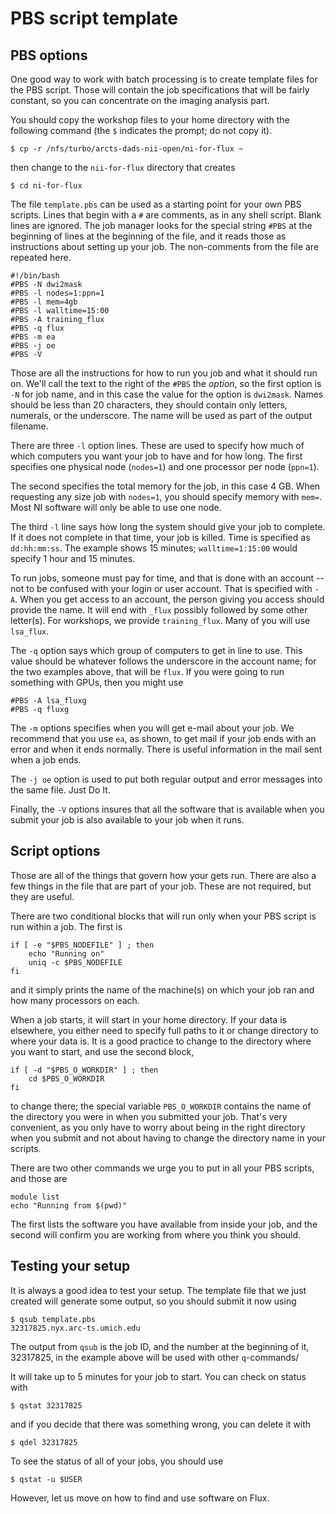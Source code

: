 # PBS script template

## PBS options

One good way to work with batch processing is to create template files
for the PBS script.  Those will contain the job specifications that will
be fairly constant, so you can concentrate on the imaging analysis part.

You should copy the workshop files to your home directory with the
following command (the `$` indicates the prompt; do not copy it).

```
$ cp -r /nfs/turbo/arcts-dads-nii-open/ni-for-flux ~
```

then change to the `nii-for-flux` directory that creates

```
$ cd ni-for-flux
```

The file `template.pbs` can be used as a starting point for your own
PBS scripts. Lines that begin with a `#` are comments, as in any shell
script.  Blank lines are ignored. The job manager looks for the special
string `#PBS` at the beginning of lines at the beginning of the file,
and it reads those as instructions about setting up your job. The
non-comments from the file are repeated here.

```
#!/bin/bash
#PBS -N dwi2mask
#PBS -l nodes=1:ppn=1
#PBS -l mem=4gb
#PBS -l walltime=15:00
#PBS -A training_flux
#PBS -q flux
#PBS -m ea
#PBS -j oe
#PBS -V
```

Those are all the instructions for how to run you job and what it should
run on.  We'll call the text to the right of the `#PBS` the _option_, so
the first option is `-N` for job name, and in this case the value for the
option is `dwi2mask`. Names should be less than 20 characters, they should
contain only letters, numerals, or the underscore. The name will be used
as part of the output filename.

There are three `-l` option lines. These are used to specify how much of
which computers you want your job to have and for how long.  The first
specifies one physical node (`nodes=1`) and one processor per node (`ppn=1`).

The second specifies the total memory for the job, in this case 4 GB.
When requesting any size job with `nodes=1`, you should specify memory
with `mem=`. Most NI software will only be able to use one node.

The third `-l` line says how long the system should give your job to
complete. If it does not complete in that time, your job is killed.
Time is specified as `dd:hh:mm:ss`. The example shows 15 minutes; 
`walltime=1:15:00` would specify 1 hour and 15 minutes.

To run jobs, someone must pay for time, and that is done with an
account -- not to be confused with your login or user account.  That
is specified with `-A`. When you get access to an account, the person
giving you access should provide the name.  It will end with `_flux`
possibly followed by some other letter(s).  For workshops, we
provide `training_flux`.  Many of you will use `lsa_flux`.

The `-q` option says which group of computers to get in line to use.
This value should be whatever follows the underscore in the account
name; for the two examples above, that will be `flux`. If you were
going to run something with GPUs, then you might use

```
#PBS -A lsa_fluxg
#PBS -q fluxg
```

The `-m` options specifies when you will get e-mail about your job.
We recommend that you use `ea`, as shown, to get mail if your job
ends with an error and when it ends normally.  There is useful
information in the mail sent when a job ends.

The `-j oe` option is used to put both regular output and error
messages into the same file.  Just Do It.

Finally, the `-V` options insures that all the software that is
available when you submit your job is also available to your job
when it runs.

## Script options

Those are all of the things that govern how your gets run.  There
are also a few things in the file that are part of your job.  These
are not required, but they are useful.

There are two conditional blocks that will run only when your PBS
script is run within a job.  The first is

```
if [ -e "$PBS_NODEFILE" ] ; then
    echo "Running on"
    uniq -c $PBS_NODEFILE
fi
```
and it simply prints the name of the machine(s) on which your job
ran and how many processors on each.

When a job starts, it will start in your home directory.  If your
data is elsewhere, you either need to specify full paths to it or
change directory to where your data is. It is a good practice to
change to the directory where you want to start, and use the second
block,

```
if [ -d "$PBS_O_WORKDIR" ] ; then
    cd $PBS_O_WORKDIR
fi
```

to change there; the special variable `PBS_O_WORKDIR` contains
the name of the directory you were in when you submitted your
job.  That's very convenient, as you only have to worry about
being in the right directory when you submit and not about having
to change the directory name in your scripts.

There are two other commands we urge you to put in all your
PBS scripts, and those are

```
module list
echo "Running from $(pwd)"
```

The first lists the software you have available from inside your
job, and the second will confirm you are working from where you
think you should.

## Testing your setup

It is always a good idea to test your setup.  The template file
that we just created will generate some output, so you should submit
it now using

```
$ qsub template.pbs
32317825.nyx.arc-ts.umich.edu
```

The output from `qsub` is the job ID, and the number at the beginning
of it, 32317825, in the example above will be used with other
`q`-commands/

It will take up to 5 minutes for your job to start.  You can check on
status with

```
$ qstat 32317825
```

and if you decide that there was something wrong, you can delete it with

```
$ qdel 32317825
```

To see the status of all of your jobs, you should use

```
$ qstat -u $USER
```

However, let us move on how to find and use software on Flux.
